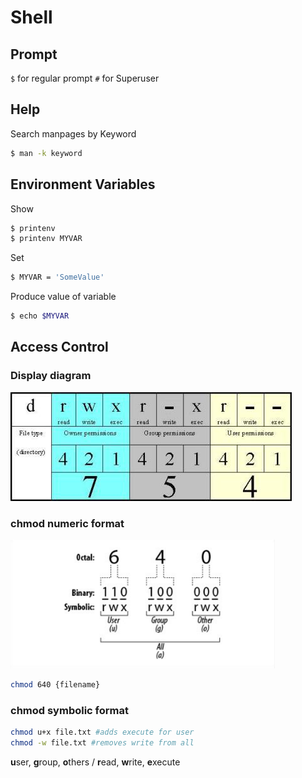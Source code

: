 # Shell

## Prompt

`$` for regular prompt
`#` for Superuser

## Help

Search manpages by Keyword
```bash
$ man -k keyword
```


## Environment Variables


Show

```bash
$ printenv
$ printenv MYVAR
```


Set

```bash
$ MYVAR = 'SomeValue'
```

Produce value of variable

```bash
$ echo $MYVAR

```


## Access Control

### Display diagram

![](chmod.jpg)

### chmod numeric format

![](acl.png)

```bash
chmod 640 {filename}
```

### chmod symbolic format

```bash
chmod u+x file.txt #adds execute for user
chmod -w file.txt #removes write from all
```

**u**ser, **g**roup, **o**thers / **r**ead, **w**rite, **e**xecute
